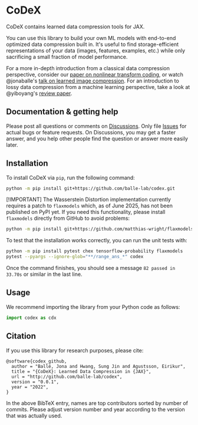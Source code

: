 # CoDeX

CoDeX contains learned data compression tools for JAX.

You can use this library to build your own ML models with end-to-end optimized data
compression built in. It's useful to find storage-efficient representations of your data
(images, features, examples, etc.) while only sacrificing a small fraction of model
performance.

For a more in-depth introduction from a classical data compression perspective, consider
our [paper on nonlinear transform coding](https://arxiv.org/abs/2007.03034), or watch
@jonaballe's [talk on learned image
compression](https://www.youtube.com/watch?v=x_q7cZviXkY). For an introduction to lossy
data compression from a machine learning perspective, take a look at @yiboyang's [review
paper](https://arxiv.org/abs/2202.06533).

## Documentation & getting help

Please post all questions or comments on
[Discussions](https://github.com/balle-lab/google/codex/discussions). Only file
[Issues](https://github.com/balle-lab/codex/issues) for actual bugs or feature requests.
On Discussions, you may get a faster answer, and you help other people find the question
or answer more easily later.

## Installation

To install CoDeX via `pip`, run the following command:

```bash
python -m pip install git+https://github.com/balle-lab/codex.git
```

[!IMPORTANT]
The Wasserstein Distortion implementation currently requires a patch to `flaxmodels`
which, as of June 2025, has not been published on PyPI yet. If you need this
functionality, please install `flaxmodels` directly from GitHub to avoid problems:

```bash
python -m pip install git+https://github.com/matthias-wright/flaxmodels.git
```

To test that the installation works correctly, you can run the unit tests with:

```bash
python -m pip install pytest chex tensorflow-probability flaxmodels
pytest --pyargs --ignore-glob="**/range_ans_*" codex
```

Once the command finishes, you should see a message ```82 passed in 33.70s``` or similar
in the last line.

## Usage

We recommend importing the library from your Python code as follows:

```python
import codex as cdx
```

## Citation

If you use this library for research purposes, please cite:
```
@software{codex_github,
  author = "Ballé, Jona and Hwang, Sung Jin and Agustsson, Eirikur",
  title = "{CoDeX}: Learned Data Compression in {JAX}",
  url = "http://github.com/balle-lab/codex",
  version = "0.0.1",
  year = "2022",
}
```
In the above BibTeX entry, names are top contributors sorted by number of commits. Please
adjust version number and year according to the version that was actually used.
